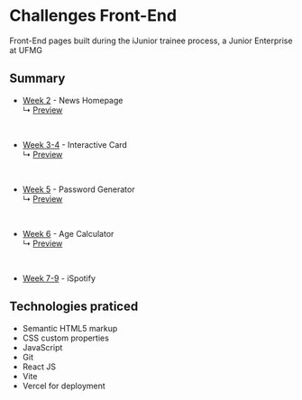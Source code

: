 # Challenges Front-End

Front-End pages built during the iJunior trainee process, a Junior Enterprise at UFMG


## Summary
- [Week 2](https://github.com/fidelis05/Challenges-Front-End/tree/main/Semana%202) - News Homepage <br>
   ↳ [Preview](https://challenges-front-end-wwgf.vercel.app)
<br>

- [Week 3-4](https://github.com/fidelis05/Challenges-Front-End/tree/main/Semana%203-4) - Interactive Card <br>
   ↳ [Preview](https://challenges-front-end-week3.vercel.app)
<br>

- [Week 5](https://github.com/Riquelme3m/iJunior-Password-Generator) - Password Generator <br>
   ↳ [Preview](https://i-junior-password-generator.vercel.app/)
<br>

- [Week 6](https://github.com/Riquelme3m/iJunior-Age-Calculator) - Age Calculator <br>
   ↳ [Preview](https://i-junior-age-calculator-nfo3.vercel.app/)
<br>

- [Week 7-9](https://github.com/Riquelme3m/iJunior-Music-Player) - iSpotify <br>


## Technologies praticed

- Semantic HTML5 markup
- CSS custom properties
- JavaScript
- Git
- React JS
- Vite
- Vercel for deployment
